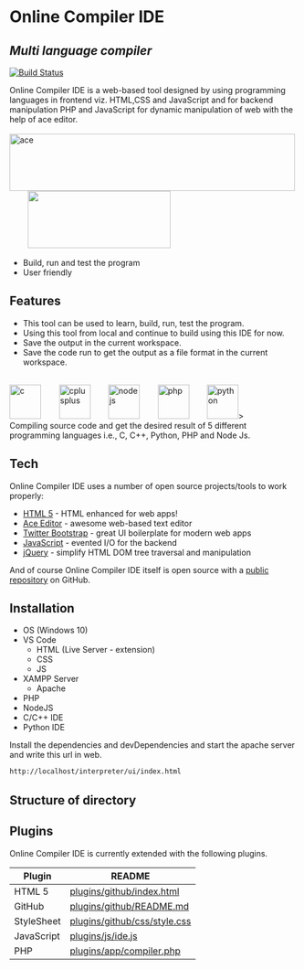 # Online Compiler IDE
## _Multi language compiler_

[![Build Status](https://travis-ci.org/joemccann/dillinger.svg?branch=master)](https://travis-ci.org/joemccann/dillinger)

Online Compiler IDE is a web-based tool designed by using
programming languages in frontend viz. HTML,CSS and JavaScript and for backend
manipulation PHP and JavaScript for dynamic manipulation of web with the help of
ace editor.
<br/><br/>
<span><img src="https://ace.c9.io/doc/site/images/textimage.png" alt="ace" width="500" height="100"/>&nbsp;&nbsp;&nbsp;&nbsp;&nbsp;&nbsp;&nbsp;
<span><img src="https://github.blog/wp-content/uploads/2011/08/7626a65c-b173-11e4-9523-ff7cb4df851d.png?resize=238%2C155" width="250" height="100"/>
- Build, run and test the program
- User friendly

## Features

- This tool can be used to learn, build, run, test the program.
- Using this tool from local and continue to build using this IDE for now.
- Save the output in the current workspace.
- Save the code run to get the output as a file format in the current workspace.
<br/>
<span><img src="https://upload.wikimedia.org/wikipedia/commons/1/19/C_Logo.png" alt="c" width="55" height="60"/>&nbsp;&nbsp;&nbsp;&nbsp;&nbsp;&nbsp;&nbsp;
<span><img src="https://upload.wikimedia.org/wikipedia/commons/1/18/ISO_C%2B%2B_Logo.svg" alt="cplusplus" width="55" height="60"/>&nbsp;&nbsp;&nbsp;&nbsp;&nbsp;&nbsp;&nbsp;
<span><img src="https://upload.wikimedia.org/wikipedia/commons/d/d9/Node.js_logo.svg" alt="nodejs" width="55" height="60"/>&nbsp;&nbsp;&nbsp;&nbsp;&nbsp;&nbsp;&nbsp;
<span><img src="https://upload.wikimedia.org/wikipedia/commons/2/27/PHP-logo.svg" alt="php" width="55" height="60"/>&nbsp;&nbsp;&nbsp;&nbsp;&nbsp;&nbsp;&nbsp;
<span><img src="https://upload.wikimedia.org/wikipedia/commons/c/c3/Python-logo-notext.svg" alt="python" width="55" height="60"/>>&nbsp;&nbsp;&nbsp;&nbsp;&nbsp;&nbsp;&nbsp
<br/>
Compiling source code and get the desired result of 5 different programming
languages i.e., C, C++, Python, PHP and Node Js.


## Tech

Online Compiler IDE uses a number of open source projects/tools to work properly:

- [HTML 5] - HTML enhanced for web apps!
- [Ace Editor] - awesome web-based text editor
- [Twitter Bootstrap] - great UI boilerplate for modern web apps
- [JavaScript] - evented I/O for the backend
- [jQuery] - simplify HTML DOM tree traversal and manipulation

And of course Online Compiler IDE itself is open source with a [public repository][on_Com_IDE]
 on GitHub.

## Installation
- OS (Windows 10)
- VS Code
    -  HTML (Live Server - extension)
    - CSS
    - JS
- XAMPP Server
    - Apache
- PHP
- NodeJS
- C/C++ IDE
- Python IDE

Install the dependencies and devDependencies and start the apache server and write this url in web.

```sh
http://localhost/interpreter/ui/index.html
```
## Structure of directory


## Plugins

Online Compiler IDE is currently extended with the following plugins.

| Plugin | README |
| ------ | ------ |
| HTML 5 | [plugins/github/index.html][on_Com_IDE_h] |
| GitHub | [plugins/github/README.md][on_Com_IDE] |
| StyleSheet | [plugins/github/css/style.css][on_com_IDE_css] |
| JavaScript | [plugins/js/ide.js][on_Com_IDE_js] |
| PHP | [plugins/app/compiler.php][on_Com_IDE_php] |





[//]: # (These are reference links used in the body of this note and get stripped out when the markdown processor does its job. There is no need to format nicely because it shouldn't be seen. Thanks SO - http://stackoverflow.com/questions/4823468/store-comments-in-markdown-syntax)

   [on_Com_IDE]: <https://github.com/kondapalli19/Online-Compiler-IDE>
   [on_Com_IDE_h]:<https://github.com/kondapalli19/Online-Compiler-IDE/blob/main/ui/index.html>
   [on_Com_IDE_css]:<https://github.com/kondapalli19/Online-Compiler-IDE/tree/main/ui/css>
   [on_Com_IDE_js]:<https://github.com/kondapalli19/Online-Compiler-IDE/blob/main/ui/js/ide.js>
   [on_Com_IDE_php]:<https://github.com/kondapalli19/Online-Compiler-IDE/blob/main/app/compiler.php>
  
   [JavaScript]: <https://github.com/blueimp/JavaScript-Templates/blob/master/README.md>

   [Ace Editor]: <http://ace.ajax.org>
   [node.js]: <http://nodejs.org>
   [Twitter Bootstrap]: <http://twitter.github.com/bootstrap/>
   [jQuery]: <http://jquery.com>
   [@tjholowaychuk]: <http://twitter.com/tjholowaychuk>
   [HTML 5]: <https://github.com/h5bp/html5-boilerplate/blob/main/README.md>
